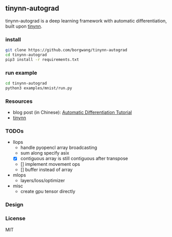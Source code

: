 ## tinynn-autograd

tinynn-autograd is a deep learning framework with automatic differentiation, built upon [tinynn](https://github.com/borgwang/tinynn).


### install

```bash
git clone https://github.com/borgwang/tinynn-autograd
cd tinynn-autograd
pip3 install -r requirements.txt
```

### run example

```bash
cd tinynn-autograd
python3 examples/mnist/run.py
```

### Resources

- blog post (in Chinese): [Automatic Differentiation Tutorial](https://borgwang.github.io/dl/2019/09/15/autograd.html)
- [tinynn](https://github.com/borgwang/tinynn)


### TODOs

- llops
  - handle pyopencl array broadcasting
  - sum along specify asix
  - [x] contiguous array is still contiguous after transpose
  - [] implement movement ops
  - [] buffer instead of array
- mlops
  - layers/loss/optimizer
- misc
  - create gpu tensor directly

### Design

### License

MIT

